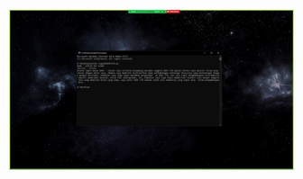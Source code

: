 ![tugas01gdscitb](https://github.com/AldianNurAzmar/Git-Introduction/blob/main/Aldian%20Nur%20Azmar_Institut%20Teknologi%20Bandung/tugas01gdscitb.png)
